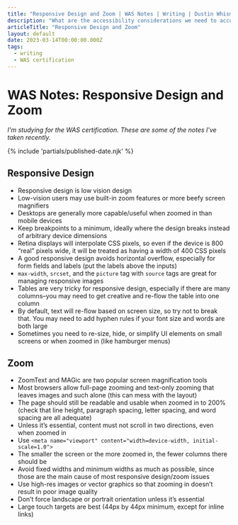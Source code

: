 ```yaml
---
title: "Responsive Design and Zoom | WAS Notes | Writing | Dustin Whisman"
description: "What are the accessibility considerations we need to account for that relate to Responsive Design and Zoom?"
articleTitle: "Responsive Design and Zoom"
layout: default
date: 2023-03-14T00:00:00.000Z
tags:
  - writing
  - WAS certification
---
```


# WAS Notes: Responsive Design and Zoom

_I'm studying for the WAS certification. These are some of the notes I've taken recently._

{% include 'partials/published-date.njk' %}

## Responsive Design

- Responsive design is low vision design
- Low-vision users may use built-in zoom features or more beefy screen magnifiers
- Desktops are generally more capable/useful when zoomed in than mobile devices
- Keep breakpoints to a minimum, ideally where the design breaks instead of arbitrary device dimensions
- Retina displays will interpolate CSS pixels, so even if the device is 800 “real” pixels wide, it will be treated as having a width of 400 CSS pixels
- A good responsive design avoids horizontal overflow, especially for form fields and labels (put the labels above the inputs)
- `max-width`, `srcset`, and the `picture` tag with `source` tags are great for managing responsive images
- Tables are very tricky for responsive design, especially if there are many columns–you may need to get creative and re-flow the table into one column
- By default, text will re-flow based on screen size, so try not to break that. You may need to add hyphen rules if your font size and words are both large
- Sometimes you need to re-size, hide, or simplify UI elements on small screens or when zoomed in (like hamburger menus)

## Zoom

- ZoomText and MAGic are two popular screen magnification tools
- Most browsers allow full-page zooming and text-only zooming that leaves images and such alone (this can mess with the layout)
- The page should still be readable and usable when zoomed in to 200% (check that line height, paragraph spacing, letter spacing, and word spacing are all adequate)
- Unless it’s essential, content must not scroll in two directions, even when zoomed in
- Use `<meta name="viewport" content="width=device-width, initial-scale=1.0">`
- The smaller the screen or the more zoomed in, the fewer columns there should be
- Avoid fixed widths and minimum widths as much as possible, since those are the main cause of most responsive design/zoom issues
- Use high-res images or vector graphics so that zooming in doesn’t result in poor image quality
- Don’t force landscape or portrait orientation unless it’s essential
- Large touch targets are best (44px by 44px minimum, except for inline links)
